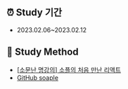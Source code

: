 ## ⏰ Study 기간
* 2023.02.06~2023.02.12


## 📓 Study Method
* [\[소문난 명강의\] 소플의 처음 만난 리액트](https://www.youtube.com/playlist?list=PLVsNizTWUw7FfOQedudGOz1N3bjt6iM0D)
* [GitHub soaple](https://github.com/soaple/first-met-react-practice)
